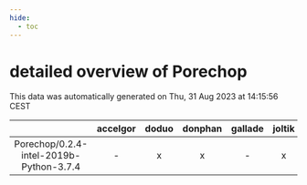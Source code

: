 ```yaml
---
hide:
  - toc
---
```


detailed overview of Porechop
=============================


This data was automatically generated on Thu, 31 Aug 2023 at 14:15:56 CEST  

| |accelgor|doduo|donphan|gallade|joltik|skitty|swalot|victini|
| :---: | :---: | :---: | :---: | :---: | :---: | :---: | :---: | :---: |
|Porechop/0.2.4-intel-2019b-Python-3.7.4|-|x|x|-|x|x|-|x|
